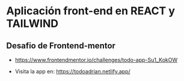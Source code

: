 # Aplicación front-end en REACT y TAILWIND

## Desafio de Frontend-mentor 

- https://www.frontendmentor.io/challenges/todo-app-Su1_KokOW

- Visita la app en: https://todoadrian.netlify.app/
